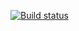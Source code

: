 [![Build status](https://ci.appveyor.com/api/projects/status/1lronfm346d56pyq?svg=true)](https://ci.appveyor.com/project/MariaKonov/postman-echo)
